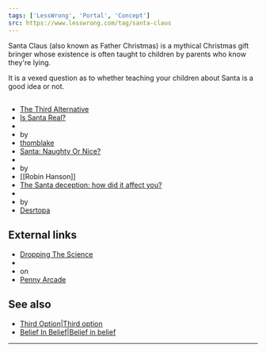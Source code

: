 ```yaml
---
tags: ['LessWrong', 'Portal', 'Concept']
src: https://www.lesswrong.com/tag/santa-claus
---
```


Santa Claus (also known as Father Christmas) is a mythical Christmas gift bringer whose existence is often taught to children by parents who know they're lying.

It is a vexed question as to whether teaching your children about Santa is a good idea or not.

## 
- [The Third Alternative](http://lesswrong.com/lw/hu/the_third_alternative/)
- [Is Santa Real?](http://lesswrong.com/lw/2h/is_santa_real/)
-  
- by 
- [thomblake](https://wiki.lesswrong.com/wiki/thomblake)
- [Santa: Naughty Or Nice?](http://www.overcomingbias.com/2009/12/santa-naughty-or-nice.html)
-  
- by 
- [[Robin Hanson]]
- [The Santa deception: how did it affect you?](http://lesswrong.com/lw/3da/the_santa_deception_how_did_it_affect_you/)
-  
- by 
- [Desrtopa](https://wiki.lesswrong.com/wiki/Desrtopa)

## External links
- [Dropping The Science](http://www.penny-arcade.com/comic/2010/12/24/dropping-some-science/)
-  
- on 
- [Penny Arcade](http://www.penny-arcade.com/)

## See also
- [Third Option|Third option](https://www.lesswrong.com/tag/third-option)
- [Belief In Belief|Belief in belief](https://www.lesswrong.com/tag/belief-in-belief)



---

